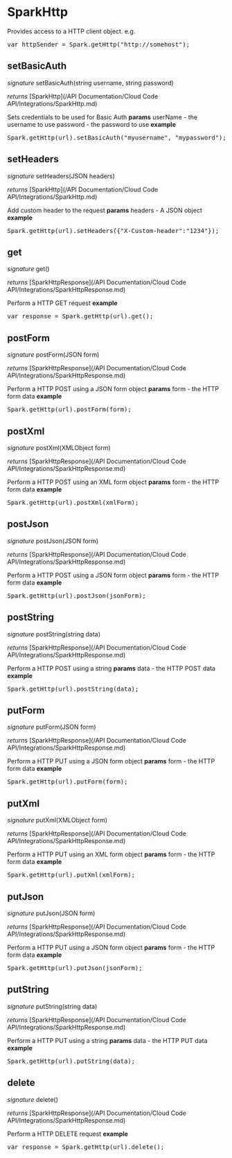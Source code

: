 # SparkHttp

Provides access to a HTTP client object.
e.g.
<pre rel="highlighter" code-brush="js" contenteditable="false">var httpSender = Spark.getHttp("http://somehost");</pre>


## setBasicAuth

_signature_ setBasicAuth(string username, string password)</p>
_returns_ [SparkHttp](/API Documentation/Cloud Code API/Integrations/SparkHttp.md)</p>

Sets credentials to be used for Basic Auth
<b>params</b>
userName - the username to use
password - the password to use
<b>example</b>
<pre rel="highlighter" code-brush="js" contenteditable="false">Spark.getHttp(url).setBasicAuth("myusername", "mypassword");</pre>

## setHeaders

_signature_ setHeaders(JSON headers)</p>
_returns_ [SparkHttp](/API Documentation/Cloud Code API/Integrations/SparkHttp.md)</p>

Add custom header to the request
<b>params</b>
headers - A JSON object
<b>example</b>
<pre rel="highlighter" code-brush="js" contenteditable="false">Spark.getHttp(url).setHeaders({"X-Custom-header":"1234"});</pre>

## get

_signature_ get()</p>
_returns_ [SparkHttpResponse](/API Documentation/Cloud Code API/Integrations/SparkHttpResponse.md)</p>

Perform a HTTP GET request
<b>example</b>
<pre rel="highlighter" code-brush="js" contenteditable="false">var response = Spark.getHttp(url).get();</pre>

## postForm

_signature_ postForm(JSON form)</p>
_returns_ [SparkHttpResponse](/API Documentation/Cloud Code API/Integrations/SparkHttpResponse.md)</p>

Perform a HTTP POST using a JSON form object
<b>params</b>
form - the HTTP form data
<b>example</b>
<pre rel="highlighter" code-brush="js" contenteditable="false">Spark.getHttp(url).postForm(form);</pre>

## postXml

_signature_ postXml(XMLObject form)</p>
_returns_ [SparkHttpResponse](/API Documentation/Cloud Code API/Integrations/SparkHttpResponse.md)</p>

Perform a HTTP POST using an XML form object
<b>params</b>
form - the HTTP form data
<b>example</b>
<pre rel="highlighter" code-brush="js" contenteditable="false">Spark.getHttp(url).postXml(xmlForm);</pre>

## postJson

_signature_ postJson(JSON form)</p>
_returns_ [SparkHttpResponse](/API Documentation/Cloud Code API/Integrations/SparkHttpResponse.md)</p>

Perform a HTTP POST using a JSON form object
<b>params</b>
form - the HTTP form data
<b>example</b>
<pre rel="highlighter" code-brush="js" contenteditable="false">Spark.getHttp(url).postJson(jsonForm);</pre>

## postString

_signature_ postString(string data)</p>
_returns_ [SparkHttpResponse](/API Documentation/Cloud Code API/Integrations/SparkHttpResponse.md)</p>

Perform a HTTP POST using a string
<b>params</b>
data - the HTTP POST data
<b>example</b>
<pre rel="highlighter" code-brush="js" contenteditable="false">Spark.getHttp(url).postString(data);</pre>

## putForm

_signature_ putForm(JSON form)</p>
_returns_ [SparkHttpResponse](/API Documentation/Cloud Code API/Integrations/SparkHttpResponse.md)</p>

Perform a HTTP PUT using a JSON form object
<b>params</b>
form - the HTTP form data
<b>example</b>
<pre rel="highlighter" code-brush="js" contenteditable="false">Spark.getHttp(url).putForm(form);</pre>

## putXml

_signature_ putXml(XMLObject form)</p>
_returns_ [SparkHttpResponse](/API Documentation/Cloud Code API/Integrations/SparkHttpResponse.md)</p>

Perform a HTTP PUT using an XML form object
<b>params</b>
form - the HTTP form data
<b>example</b>
<pre rel="highlighter" code-brush="js" contenteditable="false">Spark.getHttp(url).putXml(xmlForm);</pre>

## putJson

_signature_ putJson(JSON form)</p>
_returns_ [SparkHttpResponse](/API Documentation/Cloud Code API/Integrations/SparkHttpResponse.md)</p>

Perform a HTTP PUT using a JSON form object
<b>params</b>
form - the HTTP form data
<b>example</b>
<pre rel="highlighter" code-brush="js" contenteditable="false">Spark.getHttp(url).putJson(jsonForm);</pre>

## putString

_signature_ putString(string data)</p>
_returns_ [SparkHttpResponse](/API Documentation/Cloud Code API/Integrations/SparkHttpResponse.md)</p>

Perform a HTTP PUT using a string
<b>params</b>
data - the HTTP PUT data
<b>example</b>
<pre rel="highlighter" code-brush="js" contenteditable="false">Spark.getHttp(url).putString(data);</pre>

## delete

_signature_ delete()</p>
_returns_ [SparkHttpResponse](/API Documentation/Cloud Code API/Integrations/SparkHttpResponse.md)</p>

Perform a HTTP DELETE request
<b>example</b>
<pre rel="highlighter" code-brush="js" contenteditable="false">var response = Spark.getHttp(url).delete();</pre>
